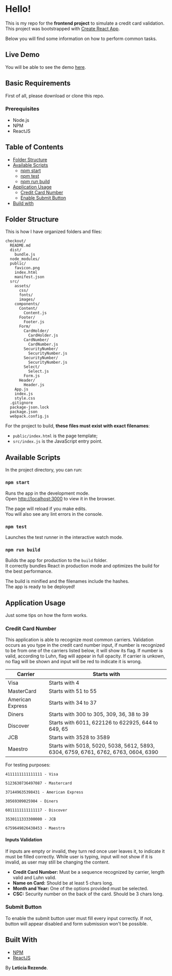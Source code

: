 # Hello!

This is my repo for the **frontend project** to simulate a credit card validation. This project was bootstrapped with [Create React App](https://github.com/facebookincubator/create-react-app).

Below you will find some information on how to perform common tasks.<br>

## Live Demo

You will be able to see the demo [here](https://leticiarezende.com/symbio).

## Basic Requirements

First of all, please download or clone this repo.

### Prerequisites
- Node.js
- NPM
- ReactJS

## Table of Contents

- [Folder Structure](#folder-structure)
- [Available Scripts](#available-scripts)
  - [npm start](#npm-start)
  - [npm test](#npm-test)
  - [npm run build](#npm-run-build)
- [Application Usage](#application-usage)
  - [Credit Card Number](#credit-card-number)
  - [Enable Submit Button](#enable-submit-button)
- [Build with](#build-with)


## Folder Structure

This is how I have organized folders and files:

```
checkout/
  README.md
  dist/
    bundle.js
  node_modules/
  public/
    favicon.png
    index.html
    manifest.json
  src/
    assets/
      css/
      fonts/
      images/
    components/
      Content/
        Content.js
      Footer/
        Footer.js
      Form/
        CardHolder/
          CardHolder.js
        CardNumber/
          CardNumber.js
        SecurityNumber/
          SecurityNumber.js
        SecurityNumber/
          SecurityNumber.js
        Select/
          Select.js
        Form.js
      Header/
        Header.js
    App.js
    index.js
    style.css
  .gitignore
  package-json.lock
  package.json
  webpack.config.js
```

For the project to build, **these files must exist with exact filenames**:

* `public/index.html` is the page template;
* `src/index.js` is the JavaScript entry point.


## Available Scripts

In the project directory, you can run:

### `npm start`

Runs the app in the development mode.<br>
Open [http://localhost:3000](http://localhost:3000) to view it in the browser.

The page will reload if you make edits.<br>
You will also see any lint errors in the console.

### `npm test`

Launches the test runner in the interactive watch mode.<br>

### `npm run build`

Builds the app for production to the `build` folder.<br>
It correctly bundles React in production mode and optimizes the build for the best performance.

The build is minified and the filenames include the hashes.<br>
The app is ready to be deployed!

## Application Usage

Just some tips on how the form works.

### Credit Card Number

This application is able to recognize most common carriers. Validation occurs as you type in the credit card number input, if number is recognized to be from one of the carriers listed below, it will show its flag. If number is valid, according to Luhn, flag will appear in full opacity. If carrier is unkown, no flag will be shown and input will be red to indicate it is wrong.

| Carrier             | Starts with |
| -------------       | ------------- |
| Visa                |  Starts with 4  |
| MasterCard          |  Starts with 51 to 55  |
| American Express    |  Starts with 34 to 37  |
| Diners              |  Starts with 300 to 305, 309, 36, 38 to 39  |
| Discover            |  Starts with 6011, 622126 to 622925, 644 to 649, 65  |
| JCB                 |  Starts with 3528 to 3589  |
| Maestro             |  Starts with 5018, 5020, 5038, 5612, 5893, 6304, 6759, 6761, 6762, 6763, 0604, 6390  |

For testing purposes:
```
4111111111111111 - Visa
```
```
5123630736497087 - Mastercard
```
```
371449635398431 - American Express
```
```
30569309025904 - Diners
```
```
6011111111111117 - Discover
```
```
3530111333300000 - JCB
```
```
6759649826438453 - Maestro
```

#### Inputs Validation

If inputs are empty or invalid, they turn red once user leaves it, to indicate it must be filled correctly. While user is typing, input will not show if it is invalid, as user may still be changing the content.

* **Credit Card Number:** Must be a sequence recognized by carrier, length valid and Luhn valid.
* **Name on Card:** Should be at least 5 chars long.
* **Month and Year:** One of the options provided must be selected.
* **CSC:** Security number on the back of the card. Should be 3 chars long.

### Submit Button

To enable the submit button user must fill every input correctly. If not, button will appear disabled and form submission won't be possible.

## Built With

* [NPM](https://npmjs.com/en/) 
* [ReactJS](https://reactjs.org/)

By **Leticia Rezende**.








